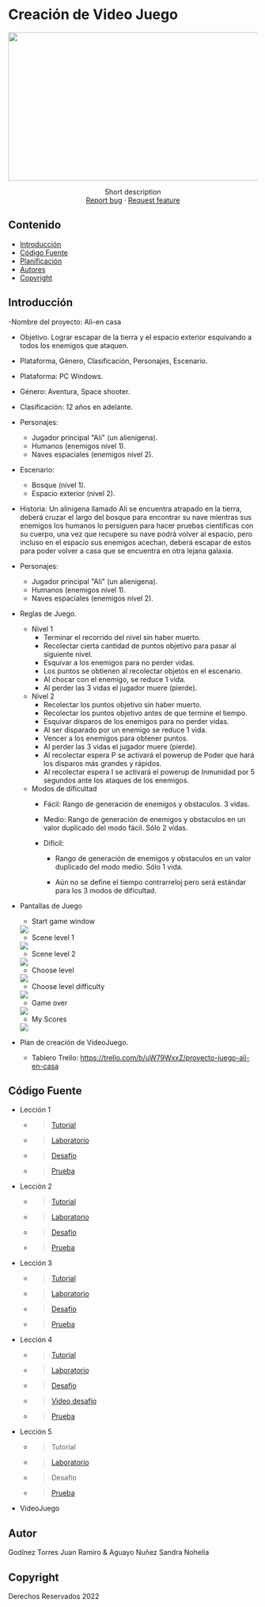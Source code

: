 # Creación de Video Juego
<p align="center">
    <img src="https://user-images.githubusercontent.com/8560750/195950148-0c0df38e-5f96-45ae-87c3-6922738c612d.jpg" alt="Logo" width=1200 height=300>

  <p align="center">
    Short description
    <br>
    <a href="https://reponame/issues/new?template=bug.md">Report bug</a>
    ·
    <a href="https://reponame/issues/new?template=feature.md&labels=feature">Request feature</a>
  </p>
</p>


## Contenido

- [Introducción](#introducción)
- [Código Fuente](#código-fuente)
- [Planificación](#planificación)
- [Autores](#autor)
- [Copyright](#copyright)


## Introducción

-Nombre del proyecto: Ali-en casa
- Objetivo. Lograr escapar de la tierra y el espacio exterior esquivando a todos los enemigos que ataquen.
- Plataforma, Género, Clasificación, Personajes, Escenario.
- Plataforma: PC Windows.
- Género: Aventura, Space shooter.
- Clasificación: 12 años en adelante.
- Personajes:
    - Jugador principal "Ali" (un alienigena).
    - Humanos (enemigos nivel 1).
    - Naves espaciales (enemigos nivel 2).
- Escenario:
    - Bosque (nivel 1).
    - Espacio exterior (nivel 2).
- Historia: Un alinigena llamado Ali se encuentra atrapado en la tierra, deberá cruzar el largo del bosque para encontrar su nave mientras sus enemigos los humanos lo persiguen para hacer pruebas cientificas con su cuerpo, una vez que recupere su nave podrá volver al espacio, pero incluso en el espacio sus enemigos acechan, deberá escapar de estos para poder volver a casa que se encuentra en otra lejana galaxia.
- Personajes:
    - Jugador principal "Ali" (un alienigena).
    - Humanos (enemigos nivel 1).
    - Naves espaciales (enemigos nivel 2).
- Reglas de Juego.
    - Nivel 1
        - Terminar el recorrido del nivel sin haber muerto.
        - Recolectar cierta cantidad de puntos objetivo para pasar al siguiente nivel.
        - Esquivar a los enemigos para no perder vidas.
        - Los puntos se obtienen al recolectar objetos en el escenario.
        - Al chocar con el enemigo, se reduce 1 vida.
        - Al perder las 3 vidas el jugador muere (pierde).
    - Nivel 2
        - Recolectar los puntos objetivo sin haber muerto.
        - Recolectar los puntos objetivo antes de que termine el tiempo.
        - Esquivar disparos de los enemigos para no perder vidas.
        - Al ser disparado por un enemigo se reduce 1 vida.
        - Vencer a los enemigos para obtener puntos.
        - Al perder las 3 vidas el jugador muere (pierde).
        - Al recolectar espera P se activará el powerup de Poder que hará los disparos más grandes y rápidos.
        - Al recolectar espera I se activará el powerup de Inmunidad por 5 segundos ante los ataques de los enemigos.
    - Modos de dificultad
        - Fácil: Rango de generación de enemigos y obstaculos. 3 vidas.
        - Medio: Rango de generación de enemigos y obstaculos en un valor duplicado del modo fácil. Sólo 2 vidas.
        - Difícil: 
        
            - Rango de generación de enemigos y obstaculos en un valor duplicado del modo medio. Sólo 1 vida.
            
            - Aún no se define el tiempo contrarreloj pero será estándar para los 3 modos de dificultad.
- Pantallas de Juego
    - Start game window
    
     <img src="https://github.com/SandraNAguayoN/gdgs2102_creacion_de_videojuegos/blob/main/img/StartGameWindow.png">
    
    - Scene level 1
    
    <img src="https://github.com/SandraNAguayoN/gdgs2102_creacion_de_videojuegos/blob/main/img/SceneLevel1.png">
    
    - Scene level 2
    
    <img src="https://github.com/SandraNAguayoN/gdgs2102_creacion_de_videojuegos/blob/main/img/SceneLevel2.png">
    
    - Choose level
    
    <img src="https://github.com/SandraNAguayoN/gdgs2102_creacion_de_videojuegos/blob/main/img/ChooseLevelWindow.png">
    
    - Choose level difficulty
    
    <img src="https://github.com/SandraNAguayoN/gdgs2102_creacion_de_videojuegos/blob/main/img/LevelDifficultyWindow.png">
    
    - Game over
    
    <img src="https://github.com/SandraNAguayoN/gdgs2102_creacion_de_videojuegos/blob/main/img/GameOverWindow_v1.png">
    
    - My Scores
        
    <img src="https://github.com/SandraNAguayoN/gdgs2102_creacion_de_videojuegos/blob/main/img/MyScoresWindow.png">
- Plan de creación de VideoJuego.
    - Tablero Trello: https://trello.com/b/uW79WxxZ/proyecto-juego-ali-en-casa
 

## Código Fuente

* Lección 1
  * > <a href="https://github.com/ramirotUTNG/Juegos/tree/main/leccion_1">Tutorial</a>
  * > <a href="https://drive.google.com/drive/folders/1nQ3D0ZxRDVHAnGvNjwIk1OsPZpPtm1dJ"> Laboratorio</a>
  * > <a href="https://github.com/ramirotUTNG/Juegos/tree/main/Reto01">Desafío </a>
  * > <a href="https://drive.google.com/drive/folders/1nQ3D0ZxRDVHAnGvNjwIk1OsPZpPtm1dJ"> Prueba</a>
* Lección 2
  * > <a href="https://github.com/ramirotUTNG/Juegos/tree/main/Leccion%202"> Tutorial</a>
  * > <a href="https://github.com/ramirotUTNG/Juegos/tree/main/Proyecto%20personal"> Laboratorio </a>
  * > <a href="https://github.com/ramirotUTNG/Juegos/tree/main/Reto_02"> Desafío</a>
  * > <a href="https://drive.google.com/drive/folders/1nQ3D0ZxRDVHAnGvNjwIk1OsPZpPtm1dJ"> Prueba </a>
* Lección 3
  * > <a href="https://github.com/ramirotUTNG/Juegos/blob/main/leccion3.unitypackage">Tutorial </a>
  * > <a href="https://github.com/ramirotUTNG/Juegos/blob/main/Laboratorio3.unitypackage"> Laboratorio</a>
  * > <a href="https://github.com/ramirotUTNG/Juegos/blob/main/Reto3.unitypackage"> Desafío</a>
  * > <a href="https://drive.google.com/drive/folders/1mHoR3Cpj4SpWAj5M7I03OGoZ8JYhbO58?usp=sharing"> Prueba</a>
* Lección 4
  * ><a href="https://github.com/ramirotUTNG/Juegos/blob/main/Leccion_4.unitypackage">Tutorial</a> 
  * > <a href="https://github.com/ramirotUTNG/Juegos/blob/main/Laboratorio4.unitypackage">Laboratorio</a>
  * > <a href="https://github.com/ramirotUTNG/Juegos/blob/main/Reto_4.unitypackage">Desafío</a>
  * > <a href="https://drive.google.com/file/d/1_mOYSTEhjLQAXAYLd757ij5kHTbyEgN4/view?usp=share_link">Video desafío</a>
  * > <a href="https://github.com/ramirotUTNG/Juegos/blob/main/Leccion_4/quiz4%20evidencia.jpg">Prueba</a> 
  
* Lección 5
  * > <a href=""> </a>Tutorial
  * > <a href="https://github.com/ramirotUTNG/Juegos/blob/main/Laboratorio5.unitypackage"> Laboratorio</a>
  * > <a href=""> </a>Desafío
  * > <a href="https://github.com/ramirotUTNG/Juegos/blob/main/Leccion_4/Examen5.jpg">Prueba </a>
* VideoJuego


## Autor
Godínez Torres Juan Ramiro & Aguayo Nuñez Sandra Nohelia

## Copyright
Derechos Reservados 2022
